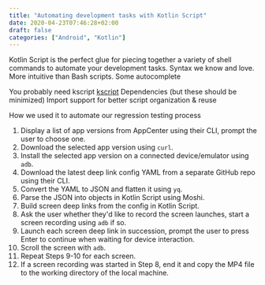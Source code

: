 ```yaml
---
title: "Automating development tasks with Kotlin Script"
date: 2020-04-23T07:46:28+02:00
draft: false
categories: ["Android", "Kotlin"]
---
```


Kotlin Script is the perfect glue for piecing together a variety of shell commands to automate your development tasks.
Syntax we know and love. More intuitive than Bash scripts.
Some autocomplete

You probably need kscript
[kscript](https://github.com/holgerbrandl/kscript)
Dependencies (but these should be minimized)
Import support for better script organization & reuse

How we used it to automate our regression testing process
1. Display a list of app versions from AppCenter using their CLI, prompt the user to choose one.
2. Download the selected app version using `curl`.
3. Install the selected app version on a connected device/emulator using `adb`.
4. Download the latest deep link config YAML from a separate GitHub repo using their CLI.
5. Convert the YAML to JSON and flatten it using `yq`.
6. Parse the JSON into objects in Kotlin Script using Moshi.
7. Build screen deep links from the config in Kotlin Script.
8. Ask the user whether they'd like to record the screen launches, start a screen recording using `adb` if so.
9. Launch each screen deep link in succession, prompt the user to press Enter to continue when waiting for device interaction.
10. Scroll the screen with `adb`.
11. Repeat Steps 9-10 for each screen.
12. If a screen recording was started in Step 8, end it and copy the MP4 file to the working directory of the local machine.
